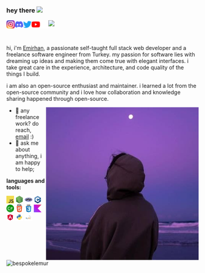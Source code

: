 ### hey there <img src="https://media.giphy.com/media/hvRJCLFzcasrR4ia7z/giphy.gif" width="25px">
<a href="https://www.instagram.com/emir.h_n/">
  <img align="left" alt="Emirhan's Instagram" width="22px" src="https://github.com/BespokeLemur/BespokeLemur/blob/main/src/img/png/instagram.png?raw=true" />
</a>
<a href="https://discordhub.com/profile/783416346544832512">
  <img align="left" alt="BespokeLemur's Discord" width="22px" src="https://raw.githubusercontent.com/BespokeLemur/BespokeLemur/5d506af2d3ca761052f9107f2f274beb9e2b627c/src/img/svg/discord.svg" />
</a>
<a href="https://twitter.com/BespokeLemur">
  <img align="left" alt="BespokeLemur | Twitter" width="22px" src="https://raw.githubusercontent.com/BespokeLemur/BespokeLemur/5d506af2d3ca761052f9107f2f274beb9e2b627c/src/img/svg/twitter.svg" />
</a>
<a href="https://www.youtube.com/channel/UCoIOLqlSdXjWPp3O2xXJ_nA">
  <img align="left" alt="BespokeLemur's Youtube" width="22px" src="https://raw.githubusercontent.com/BespokeLemur/BespokeLemur/5d506af2d3ca761052f9107f2f274beb9e2b627c/src/img/svg/youtube.svg" />
</a>
<a href="emirhanince.tk">
  <img align="left" alt="BespokeLemur's Web Sites" width="22px" src="https://github.com/BespokeLemur/BespokeLemur/blob/main/src/img/png/emirhanince.tk.png?raw=true" />
</a>

![](https://visitor-badge.glitch.me/badge?page_id=bespokelemur.bespokelemur)

<br />

hi, i'm [Emirhan](https://emirhanince.tk), a passionate self-taught full stack web developer and a freelance software engineer from Turkey. my passion for software lies with dreaming up ideas and making them come true with elegant interfaces. i take great care in the experience, architecture, and code quality of the things I build.

i am also an open-source enthusiast and maintainer. i learned a lot from the open-source community and i love how collaboration and knowledge sharing happened through open-source.

  <img align="right" alt="JPG" src="https://github.com/BespokeLemur/BespokeLemur/blob/main/src/img/jpg/emirhan.jpg?raw=true" width="400" height="400"/>
  
- 💼 any freelance work? do reach, [email](mailto:mail@emirhanince.tk) :)
- 💬 ask me about anything, i am happy to help;

**languages and tools:**  

<code><img height="20" src="https://raw.githubusercontent.com/github/explore/80688e429a7d4ef2fca1e82350fe8e3517d3494d/topics/javascript/javascript.png"></code>
<code><img height="20" src="https://raw.githubusercontent.com/github/explore/80688e429a7d4ef2fca1e82350fe8e3517d3494d/topics/nodejs/nodejs.png"></code>
<code><img height="20" src="https://raw.githubusercontent.com/github/explore/80688e429a7d4ef2fca1e82350fe8e3517d3494d/topics/php/php.png"></code>
<code><img height="20" src="https://raw.githubusercontent.com/github/explore/80688e429a7d4ef2fca1e82350fe8e3517d3494d/topics/cpp/cpp.png"></code>
<code><img height="20" src="https://raw.githubusercontent.com/github/explore/80688e429a7d4ef2fca1e82350fe8e3517d3494d/topics/csharp/csharp.png"></code>
<code><img height="20" src="https://raw.githubusercontent.com/github/explore/80688e429a7d4ef2fca1e82350fe8e3517d3494d/topics/html/html.png"></code>
<code><img height="20" src="https://raw.githubusercontent.com/github/explore/80688e429a7d4ef2fca1e82350fe8e3517d3494d/topics/css/css.png"></code>
<code><img height="20" src="https://raw.githubusercontent.com/github/explore/80688e429a7d4ef2fca1e82350fe8e3517d3494d/topics/kotlin/kotlin.png"></code>
<code><img height="20" src="https://raw.githubusercontent.com/github/explore/80688e429a7d4ef2fca1e82350fe8e3517d3494d/topics/angular/angular.png"></code>
<code><img height="20" src="https://raw.githubusercontent.com/github/explore/80688e429a7d4ef2fca1e82350fe8e3517d3494d/topics/python/python.png"></code>
<code><img height="20" src="https://raw.githubusercontent.com/github/explore/80688e429a7d4ef2fca1e82350fe8e3517d3494d/topics/mysql/mysql.png"></code>

<p> <img src="https://github-readme-stats.vercel.app/api?username=bespokelemur&show_icons=true&theme=gotham" alt="bespokelemur" width="150" height="100"/>

